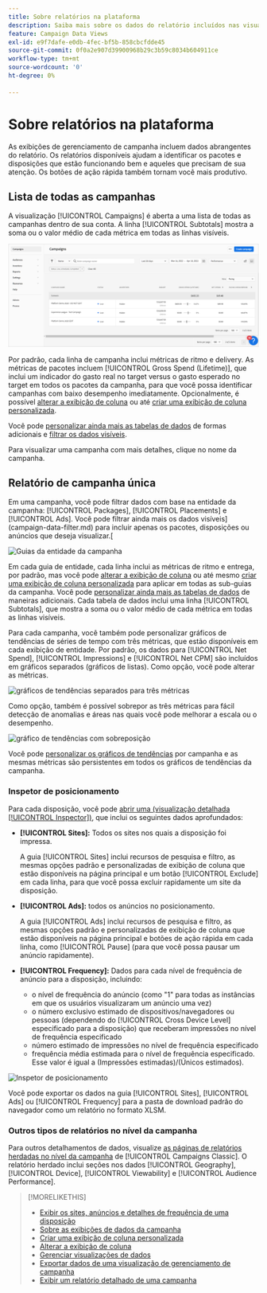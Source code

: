 ```yaml
---
title: Sobre relatórios na plataforma
description: Saiba mais sobre os dados do relatório incluídos nas visualizações de gerenciamento de campanha.
feature: Campaign Data Views
exl-id: e9f7dafe-e0db-4fec-bf5b-858cbcfdde45
source-git-commit: 0f0a2e907d39900968b29c3b59c8034b604911ce
workflow-type: tm+mt
source-wordcount: '0'
ht-degree: 0%

---
```


# Sobre relatórios na plataforma

<!-- rename "About Performance Reports in Campaign Management Views?" -->
As exibições de gerenciamento de campanha incluem dados abrangentes do relatório. Os relatórios disponíveis ajudam a identificar os pacotes e disposições que estão funcionando bem e aqueles que precisam de sua atenção. Os botões de ação rápida também tornam você mais produtivo.

## Lista de todas as campanhas

A visualização [!UICONTROL Campaigns] é aberta a uma lista de todas as campanhas dentro de sua conta. A linha [!UICONTROL Subtotals] mostra a soma ou o valor médio de cada métrica em todas as linhas visíveis.

![Lista de campanhas](/help/dsp/assets/campaigns-list.png)

Por padrão, cada linha de campanha inclui métricas de ritmo e delivery. As métricas de pacotes incluem [!UICONTROL Gross Spend (Lifetime)], que inclui um indicador do gasto real no target versus o gasto esperado no target em todos os pacotes da campanha, para que você possa identificar campanhas com baixo desempenho imediatamente. Opcionalmente, é possível [alterar a exibição de coluna](column-view-change.md) ou até [criar uma exibição de coluna personalizada](column-view-create.md).

Você pode [personalizar ainda mais as tabelas de dados](campaign-data-views-about.md) de formas adicionais e [filtrar os dados visíveis](campaign-data-filter.md).

Para visualizar uma campanha com mais detalhes, clique no nome da campanha.

## Relatório de campanha única

Em uma campanha, você pode filtrar dados com base na entidade da campanha: [!UICONTROL Packages], [!UICONTROL Placements] e [!UICONTROL Ads]. Você pode filtrar ainda mais os dados visíveis](campaign-data-filter.md) para incluir apenas os pacotes, disposições ou anúncios que deseja visualizar.[

![Guias da entidade da campanha](/help/dsp/assets/campaign-subtabs.png)

Em cada guia de entidade, cada linha inclui as métricas de ritmo e entrega, por padrão, mas você pode [alterar a exibição de coluna](column-view-change.md) ou até mesmo [criar uma exibição de coluna personalizada](column-view-create.md) para aplicar em todas as sub-guias da campanha. Você pode [personalizar ainda mais as tabelas de dados](campaign-data-views-about.md) de maneiras adicionais. Cada tabela de dados inclui uma linha [!UICONTROL Subtotals], que mostra a soma ou o valor médio de cada métrica em todas as linhas visíveis.

Para cada campanha, você também pode personalizar gráficos de tendências de séries de tempo com três métricas, que estão disponíveis em cada exibição de entidade. Por padrão, os dados para [!UICONTROL Net Spend], [!UICONTROL Impressions] e [!UICONTROL Net CPM] são incluídos em gráficos separados (gráficos de listas). Como opção, você pode alterar as métricas.

![gráficos de tendências separados para três métricas](/help/dsp/assets/trend-chart-separate.png)

Como opção, também é possível sobrepor as três métricas para fácil detecção de anomalias e áreas nas quais você pode melhorar a escala ou o desempenho.

![gráfico de tendências com sobreposição](/help/dsp/assets/trend-chart.png)

Você pode [personalizar os gráficos de tendências](campaign-data-visualization-manage.md) por campanha e as mesmas métricas são persistentes em todos os gráficos de tendências da campanha.

### Inspetor de posicionamento

Para cada disposição, você pode [abrir uma (visualização detalhada [!UICONTROL Inspector])](placement-details-view.md), que inclui os seguintes dados aprofundados:

* **[!UICONTROL Sites]:** Todos os sites nos quais a disposição foi impressa.

   A guia [!UICONTROL Sites] inclui recursos de pesquisa e filtro, as mesmas opções padrão e personalizadas de exibição de coluna que estão disponíveis na página principal e um botão [!UICONTROL Exclude] em cada linha, para que você possa excluir rapidamente um site da disposição.

* **[!UICONTROL Ads]:** todos os anúncios no posicionamento.

   A guia [!UICONTROL Ads] inclui recursos de pesquisa e filtro, as mesmas opções padrão e personalizadas de exibição de coluna que estão disponíveis na página principal e botões de ação rápida em cada linha, como [!UICONTROL Pause] (para que você possa pausar um anúncio rapidamente).

* **[!UICONTROL Frequency]:** Dados para cada nível de frequência de anúncio para a disposição, incluindo:
   * o nível de frequência do anúncio (como &quot;1&quot; para todas as instâncias em que os usuários visualizaram um anúncio uma vez)
   * o número exclusivo estimado de dispositivos/navegadores ou pessoas (dependendo do [!UICONTROL Cross Device Level] especificado para a disposição) que receberam impressões no nível de frequência especificado
   * número estimado de impressões no nível de frequência especificado
   * frequência média estimada para o nível de frequência especificado. Esse valor é igual a (Impressões estimadas)/(Únicos estimados).

![Inspetor de posicionamento](/help/dsp/assets/placement-inspector-sites.png)

Você pode exportar os dados na guia [!UICONTROL Sites], [!UICONTROL Ads] ou [!UICONTROL Frequency] para a pasta de download padrão do navegador como um relatório no formato XLSM.

### Outros tipos de relatórios no nível da campanha

Para outros detalhamentos de dados, visualize [as páginas de relatórios herdadas no nível da campanha](/help/dsp/campaign-management/campaigns/campaign-view-report.md) de [!UICONTROL Campaigns Classic]. O relatório herdado inclui seções nos dados [!UICONTROL Geography], [!UICONTROL Device], [!UICONTROL Viewability] e [!UICONTROL Audience Performance].

>[!MORELIKETHIS]
>
>* [Exibir os sites, anúncios e detalhes de frequência de uma disposição](placement-details-view.md)
>* [Sobre as exibições de dados da campanha](campaign-data-views-about.md)
>* [Criar uma exibição de coluna personalizada](column-view-create.md)
>* [Alterar a exibição de coluna](column-view-change.md)
>* [Gerenciar visualizações de dados](campaign-data-visualization-manage.md)
>* [Exportar dados de uma visualização de gerenciamento de campanha](campaign-export-data.md)
>* [Exibir um relatório detalhado de uma campanha](/help/dsp/campaign-management/campaigns/campaign-view-report.md)

